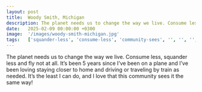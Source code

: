```yaml
---
layout: post
title:  Woody Smith, Michigan
description: The planet needs us to change the way we live. Consume less, squander less and fly not at all. It’s been 5 years since I’ve been on a plane and I’ve b...
date:   2025-02-09 00:00:00 +0300
image:  '/images/woody-smith-michigan.jpg'
tags:   ['squander-less', 'consume-less', 'community-sees', '', '', '', '', 'way']
---
```

The planet needs us to change the way we live. Consume less, squander less and fly not at all. It’s been 5 years since I’ve been on a plane and I’ve been loving staying closer to home and driving or traveling by train as needed. It’s the least I can do, and I love that this community sees it the same way!

